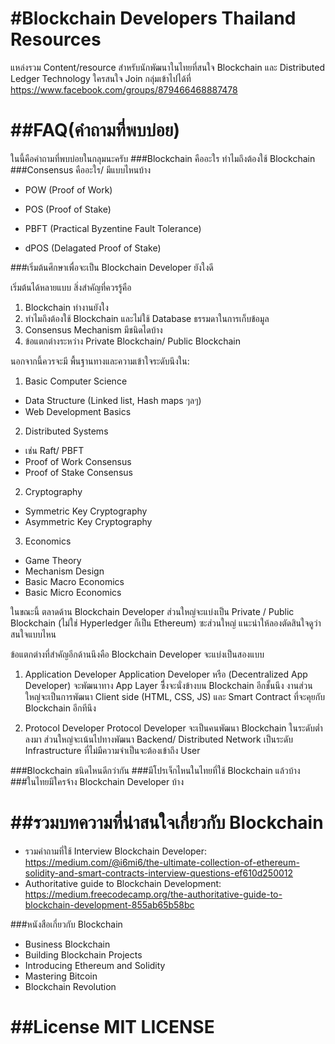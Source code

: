 #Blockchain Developers Thailand Resources
=========================================
แหล่งรวม Content/resource สำหรับนักพัฒนาในไทยที่สนใจ Blockchain และ Distributed Ledger Technology
ใครสนใจ Join กลุ่มเข้าไปได้ที่ https://www.facebook.com/groups/879466468887478

##FAQ(คำถามที่พบบ่อย)
================
ในนี้คือคำถามที่พบบ่อยในกลุมนะครับ
###Blockchain คืออะใร ทำไมถึงต้องใช้ Blockchain
###Consensus คืออะใร/ มีแบบไหนบ้าง

- POW (Proof of Work)

- POS (Proof of Stake)

- PBFT (Practical Byzentine Fault Tolerance)

- dPOS (Delagated Proof of Stake)

###เริ่มต้นศึกษาเพื่อจะเป็น Blockchain Developer ยังใงดี

เริ่มต้นได้หลายแบบ สิ่งสำคัญที่ควรรู้คือ
1. Blockchain ทำงานยังใง
2. ทำไมถึงต้องใช้ Blockchain และไม่ใช้ Database ธรรมดาในการเก็บข้อมูล
3. Consensus Mechanism มีชนิดไดบ้าง
4. ข้อแตกต่างระหว่าง Private Blockchain/ Public Blockchain

นอกจากนี้ควรจะมี พื้นฐานทางและความเข้าใจระดับนึงใน:
1. Basic Computer Science
- Data Structure (Linked list, Hash maps ๆลๆ)
- Web Development Basics

2. Distributed Systems
- เช่น Raft/ PBFT
- Proof of Work Consensus
- Proof of Stake Consensus

2. Cryptography
- Symmetric Key Cryptography
- Asymmetric Key Cryptography

3. Economics
- Game Theory
- Mechanism Design
- Basic Macro Economics
- Basic Micro Economics

ในขณะนี้ ตลาดด้าน Blockchain Developer ส่วนใหญ่จะแบ่งเป็น Private / Public Blockchain (ไม่ใช่ Hyperledger ก็เป็น Ethereum) ซะส่วนใหญ่ แนะนำให้ลองตัดสินใจดูว่าสนใจแบบไหน

ข้อแตกต่างที่สำคัญอีกด้านนึงคือ Blockchain Developer จะแบ่งเป็นสองแบบ

1. Application Developer
Application Developer หรือ (Decentralized App Developer) จะพัฒนาทาง App Layer ซึี่งจะนั่งข้างบน Blockchain อีกชั้นนึง งานส่วนใหญ่จะเป็นการพัฒนา Client side (HTML, CSS, JS) และ Smart Contract ที่จะคุยกับ Blockchain อีกทีนึง

2. Protocol Developer
Protocol Developer จะเป็นคนพัฒนา Blockchain ในระดับตํ่าลงมา ส่วนใหญ่จะเน้นไปทางพัฒนา Backend/ Distributed Network เป็นระดับ Infrastructure ที่ไม่มีความจำเป็นจะต้องเข้าถึง User  

###Blockchain ชนิดไหนดีกว่ากัน
###มีโปรเจ็กไหนในไทยที่ใช้ Blockchain แล้วบ้าง
###ในไทยมีใครจ้าง Blockchain Developer บ้าง

##รวมบทความที่น่าสนใจเกี่ยวกับ Blockchain
==================================
+ รวมคำถามที่ใช้ Interview Blockchain Developer: <https://medium.com/@i6mi6/the-ultimate-collection-of-ethereum-solidity-and-smart-contracts-interview-questions-ef610d250012>
+ Authoritative guide to Blockchain Development:
https://medium.freecodecamp.org/the-authoritative-guide-to-blockchain-development-855ab65b58bc

###หนังสือเกี่ยวกับ Blockchain
+ Business Blockchain
+ Building Blockchain Projects
+ Introducing Ethereum and Solidity
+ Mastering Bitcoin
+ Blockchain Revolution


##License
MIT LICENSE
=========
